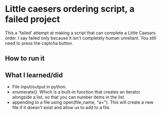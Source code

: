 # Little caesers ordering script, a failed project
This a 'failed' attempt at making a script that can complete a Little Caesars order. I say failed only because it isn't completely human unreliant. You still need to press the captcha button.

## How to run it

## What I learned/did
* File input/output in python.
* enumerate(). Which is a built-in function that creates an iterator alongside a list, so that you can number items in the list.
* appending to a file using open(file_name, "a+"). This will create a new file if it doesn't exist and allow us to add to a file.
